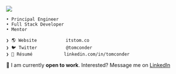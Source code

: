 <p><a href="https://skillicons.dev">
<img src="https://go-skill-icons.vercel.app/api/icons?i=angular,ansible,aws,azure,babel,bash,bootstrap,bsd,c,clion,cloudflare,cmake,cpp,css,docker,dynamodb,fastapi,figma,flask,git,github,githubactions,gitlab,go,html,huggingface,idea,java,jenkins,jest,js,jupyter,kaggle,kotlin,kubernetes,langchain,linux,mongodb,mysql,nginx,nodejs,npm,ollama,postgres,py,react,redis,redux,s3,sass,spring,sqlite,terraform,typescript,vite,vitest,vscode&perline=19" />
</a></p>

```
• Principal Engineer
• Full Stack Developer 
• Mentor

❯ 🌎 Website           itstom.co
❯ 🐦 Twitter           @tomconder
❯ 👔 Résumé            linkedin.com/in/tomconder
```

🌱 I am currently **open to work**. Interested? Message me on [LinkedIn](https://linkedin.com/in/tomconder)

